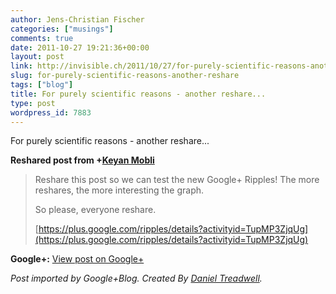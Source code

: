 ```yaml
---
author: Jens-Christian Fischer
categories: ["musings"]
comments: true
date: 2011-10-27 19:21:36+00:00
layout: post
link: http://invisible.ch/2011/10/27/for-purely-scientific-reasons-another-reshare/
slug: for-purely-scientific-reasons-another-reshare
tags: ["blog"]
title: For purely scientific reasons - another reshare...
type: post
wordpress_id: 7883
---
```


For purely scientific reasons - another reshare...  
  
**Reshared post from +[Keyan Mobli](https://plus.google.com/113702637309752822154)**  


<blockquote>Reshare this post so we can test the new Google+ Ripples! The more reshares, the more interesting the graph.  
  
So please, everyone reshare.   
  
[https://plus.google.com/ripples/details?activityid=TupMP3ZjqUg](https://plus.google.com/ripples/details?activityid=TupMP3ZjqUg)</blockquote>

**Google+:** [View post on Google+](https://plus.google.com/109789939743085010576/posts/WcpJCzh838U)

  
  
_Post imported by Google+Blog.  Created By [Daniel Treadwell](http://minimali.se/)._
